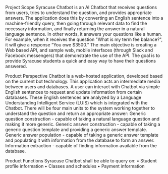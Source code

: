 Project Scope
Syracuse Chatbot is an AI Chatbot that receives questions from users, tries to understand the question, and provides appropriate answers. The application does this by converting an English sentence into a machine-friendly query, then going through relevant data to find the necessary information, and finally returning the answer in a natural language sentence. In other words, it answers your questions like a human. For example, when it receives the question "What is my term fee balance?", it will give a response “You owe $3500.”
The main objective is creating a Web based API, and sample web, mobile interfaces (through Slack and Facebook messengers) that demonstrate the use of the API.
The goal is to provide Syracuse students a quick and easy way to have their questions answered.

Product Perspective
Chatbot is a web-hosted application, developed based on the current bot technology. This application acts an intermediate media between users and databases. A user can interact with Chatbot via simple English sentences to request and update information from certain databases. These English sentences are analyzed by a Language Understanding Intelligent Service (LUIS) which is integrated with the Chatbot.
There will be four main units to the system working together to understand the question and return an appropriate answer:
Generic question construction - capable of taking a natural language question and making it more generic.
Generic answer construction - capable of taking a generic question template and providing a generic answer template.
Generic answer population - capable of taking a generic answer template and populating it with information from the database to form an answer.
Information extraction - capable of finding information available from the database.

Product Functions
Syracuse Chatbot shall be able to query on:
•	Student profile information
•	Classes and schedules
•	Payment information
